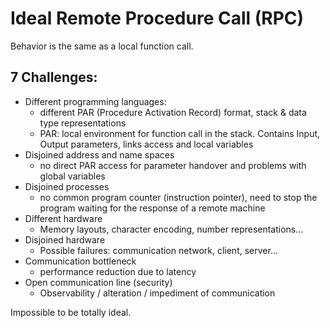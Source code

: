 # Ideal Remote Procedure Call (RPC)

Behavior is the same as a local function call.

## 7 Challenges:

-   Different programming languages:
    -   different PAR (Procedure Activation Record) format, stack & data type representations
    -   PAR: local environment for function call in the stack. Contains Input, Output parameters, links access and local variables
-   Disjoined address and name spaces
    -   no direct PAR access for parameter handover and problems with global variables
-   Disjoined processes
    -   no common program counter (instruction pointer), need to stop the program waiting for the response of a remote machine
-   Different hardware
    -   Memory layouts, character encoding, number representations...
-   Disjoined hardware
    -   Possible failures: communication network, client, server...
-   Communication bottleneck
    -   performance reduction due to latency
-   Open communication line (security)
    -   Observability / alteration / impediment of communication

Impossible to be totally ideal.

